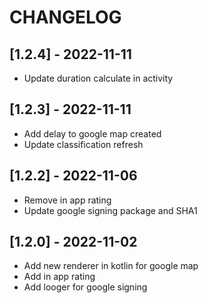 # CHANGELOG

## [1.2.4] - 2022-11-11

-   Update duration calculate in activity

## [1.2.3] - 2022-11-11

-   Add delay to google map created
-   Update classification refresh

## [1.2.2] - 2022-11-06

-   Remove in app rating
-   Update google signing package and SHA1

## [1.2.0] - 2022-11-02

-   Add new renderer in kotlin for google map
-   Add in app rating
-   Add looger for google signing

